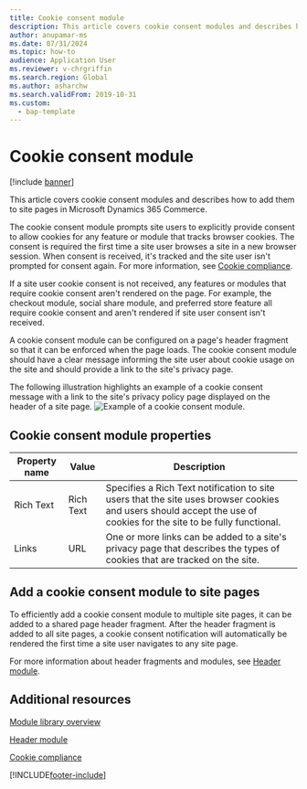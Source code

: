 ```yaml
---
title: Cookie consent module
description: This article covers cookie consent modules and describes how to add them to site pages in Microsoft Dynamics 365 Commerce.
author: anupamar-ms
ms.date: 07/31/2024
ms.topic: how-to
audience: Application User
ms.reviewer: v-chrgriffin
ms.search.region: Global
ms.author: asharchw
ms.search.validFrom: 2019-10-31
ms.custom: 
  - bap-template
---
```


# Cookie consent module

[!include [banner](includes/banner.md)]

This article covers cookie consent modules and describes how to add them to site pages in Microsoft Dynamics 365 Commerce.

The cookie consent module prompts site users to explicitly provide consent to allow cookies for any feature or module that tracks browser cookies. The consent is required the first time a site user browses a site in a new browser session. When consent is received, it's tracked and the site user isn't prompted for consent again. For more information, see [Cookie compliance](cookie-compliance.md).

If a site user cookie consent is not received, any features or modules that require cookie consent aren't rendered on the page. For example, the checkout module, social share module, and preferred store feature all require cookie consent and aren't rendered if site user consent isn't received. 

A cookie consent module can be configured on a page's header fragment so that it can be enforced when the page loads. The cookie consent module should have a clear message informing the site user about cookie usage on the site and should provide a link to the site's privacy page.

The following illustration highlights an example of a cookie consent message with a link to the site's privacy policy page displayed on the header of a site page.
![Example of a cookie consent module.](./media/ecommerce-cookieconsent.png)

## Cookie consent module properties

| Property name             | Value                 | Description |
|---------------------------|-----------------------|-------------|
| Rich Text                  | Rich Text | Specifies a Rich Text notification to site users that the site uses browser cookies and users should accept the use of cookies for the site to be fully functional. |
| Links | URL | One or more links can be added to a site's privacy page that describes the types of cookies that are tracked on the site. |

## Add a cookie consent module to site pages

To efficiently add a cookie consent module to multiple site pages, it can be added to a shared page header fragment. After the header fragment is added to all site pages, a cookie consent notification will automatically be rendered the first time a site user navigates to any site page.

For more information about header fragments and modules, see [Header module](author-header-module.md).

## Additional resources

[Module library overview](starter-kit-overview.md)

[Header module](author-header-module.md) 

[Cookie compliance](cookie-compliance.md)


[!INCLUDE[footer-include](../includes/footer-banner.md)]
